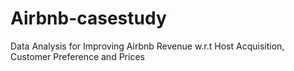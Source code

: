 # Airbnb-casestudy
Data Analysis for Improving Airbnb Revenue w.r.t Host Acquisition, Customer Preference and Prices
